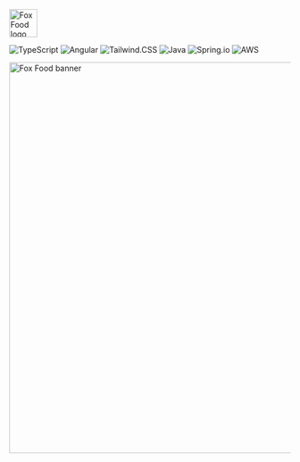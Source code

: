 <img height="50" src="https://cdn.gaetandev.fr/foxfood/files/FoxFood.png" alt="Fox Food logo" />

![TypeScript](https://img.shields.io/badge/Front--End-TypeScript-blue)
![Angular](https://img.shields.io/badge/FrontEnd-Angular-red)
![Tailwind.CSS](https://img.shields.io/badge/FrontEnd-Tailwind.CSS-blue)
![Java](https://img.shields.io/badge/BackEnd-Java-orange)
![Spring.io](https://img.shields.io/badge/BackEnd-Spring.io-green)
![AWS](https://img.shields.io/badge/Hosting-AWS-yellow)


<img width="700" src="https://cdn.gaetandev.fr/foxfood/files/FoxFood-Banner.png" alt="Fox Food banner" />
